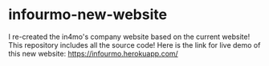 # infourmo-new-website
I re-created the in4mo's company website based on the current website! This repository includes all the source code! Here is the link for live demo of this new website:
https://infourmo.herokuapp.com/
